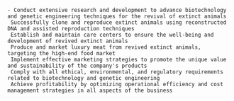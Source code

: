     - Conduct extensive research and development to advance biotechnology and genetic engineering techniques for the revival of extinct animals
     Successfully clone and reproduce extinct animals using reconstructed DNA and assisted reproduction techniques
     Establish and maintain care centers to ensure the well-being and development of revived extinct animals
     Produce and market luxury meat from revived extinct animals, targeting the high-end food market
     Implement effective marketing strategies to promote the unique value and sustainability of the company's products
     Comply with all ethical, environmental, and regulatory requirements related to biotechnology and genetic engineering
     Achieve profitability by optimizing operational efficiency and cost management strategies in all aspects of the business


